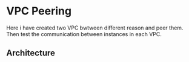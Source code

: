 # VPC Peering

Here i have created two VPC bwtween different reason and peer them. Then test the communication between instances in each VPC.

## Architecture
